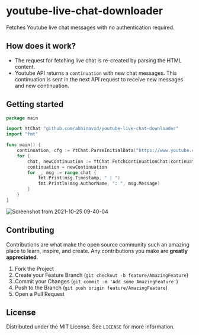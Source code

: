 # youtube-live-chat-downloader

Fetches Youtube live chat messages with no authentication required.

## How does it work?
* The request for fetching live chat is re-created by parsing the HTML content.
* Youtube API returns a `continuation` with new chat messages. This continuation is sent in the next API request to receive new messages and new continuation.

## Getting started 
```go
package main

import YtChat "github.com/abhinavxd/youtube-live-chat-downloader"
import "fmt"

func main() {
    continuation, cfg := YtChat.ParseInitialData("https://www.youtube.com/watch?v=5qap5aO4i9A")
    for {
        chat, newContinuation := YtChat.FetchContinuationChat(continuation, cfg)
        continuation = newContinuation
        for _, msg := range chat {
            fmt.Print(msg.Timestamp, " | ")
            fmt.Println(msg.AuthorName, ": ", msg.Message)
        }
    }
}
```

![Screenshot from 2021-10-25 09-40-04](https://user-images.githubusercontent.com/48166553/138645792-03baeb42-3eb9-4685-85f2-12c5ee694720.png)


<!-- CONTRIBUTING -->
## Contributing

Contributions are what make the open source community such an amazing place to learn, inspire, and create. Any contributions you make are **greatly appreciated**.

1. Fork the Project
2. Create your Feature Branch (`git checkout -b feature/AmazingFeature`)
3. Commit your Changes (`git commit -m 'Add some AmazingFeature'`)
4. Push to the Branch (`git push origin feature/AmazingFeature`)
5. Open a Pull Request



<!-- LICENSE -->
## License

Distributed under the MIT License. See `LICENSE` for more information.
